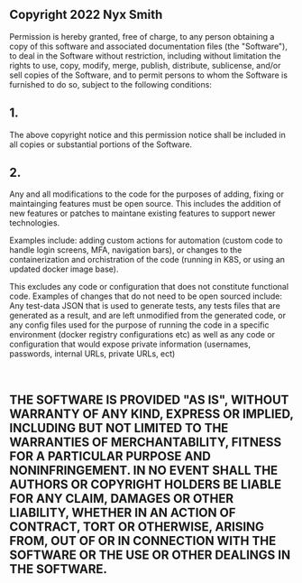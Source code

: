 ## Copyright 2022 Nyx Smith

Permission is hereby granted, free of charge, to any person obtaining a copy of this software and associated documentation files (the "Software"), to deal in the Software without restriction, including without limitation the rights to use, copy, modify, merge, publish, distribute, sublicense, and/or sell copies of the Software, and to permit persons to whom the Software is furnished to do so, subject to the following conditions:

## 1.
The above copyright notice and this permission notice shall be included in all copies or substantial portions of the Software.

## 2.
Any and all modifications to the code for the purposes of adding, fixing or maintainging features must be open source. This includes the addition of new features or patches to maintane existing features to support newer technologies. 

Examples include: adding custom actions for automation (custom code to handle login screens, MFA, navigation bars), or changes to the containerization and orchistration of the code (running in K8S, or using an updated docker image base). 

This excludes any code or configuration that does not constitute functional code. Examples of changes that do not need to be open sourced include: Any test-data JSON that is used to generate tests, any tests files that are generated as a result, and are left unmodified from the generated code, or any config files used for the purpose of running the code in a specific environment (docker registry configurations etc) as well as any code or configuration that would expose private information (usernames, passwords, internal URLs, private URLs, ect)
    



<br>

## THE SOFTWARE IS PROVIDED "AS IS", WITHOUT WARRANTY OF ANY KIND, EXPRESS OR IMPLIED, INCLUDING BUT NOT LIMITED TO THE WARRANTIES OF MERCHANTABILITY, FITNESS FOR A PARTICULAR PURPOSE AND NONINFRINGEMENT. IN NO EVENT SHALL THE AUTHORS OR COPYRIGHT HOLDERS BE LIABLE FOR ANY CLAIM, DAMAGES OR OTHER LIABILITY, WHETHER IN AN ACTION OF CONTRACT, TORT OR OTHERWISE, ARISING FROM, OUT OF OR IN CONNECTION WITH THE SOFTWARE OR THE USE OR OTHER DEALINGS IN THE SOFTWARE.

